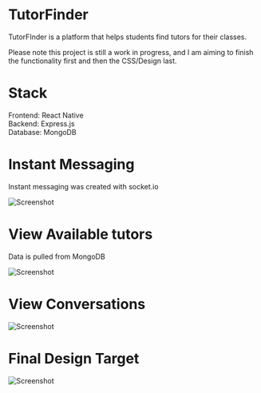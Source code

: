 # TutorFinder
TutorFInder is a platform that helps students find tutors for their classes.

Please note this project is still a work in progress, and I am aiming to finish the functionality first and then the CSS/Design last. 

# Stack
Frontend: React Native \
Backend: Express.js \
Database: MongoDB 

# Instant Messaging

Instant messaging was created with socket.io

![Screenshot](https://res.cloudinary.com/realtor/image/upload/v1631039971/css_bmklhk.png)

# View Available tutors

Data is pulled from MongoDB

![Screenshot](https://res.cloudinary.com/realtor/image/upload/v1630973376/tutor-page_bbrkm9.png)

# View Conversations

![Screenshot](https://res.cloudinary.com/realtor/image/upload/v1630973617/Convo2_f3pnhd.png)


# Final Design Target
![Screenshot](https://res.cloudinary.com/realtor/image/upload/v1631039970/figma_nu59hu.png)
